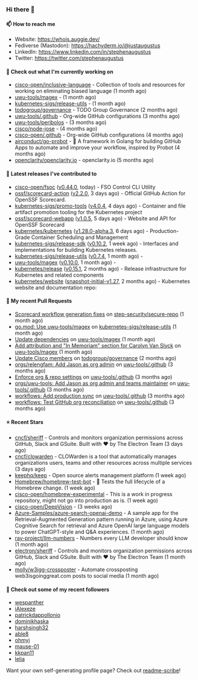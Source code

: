 ### Hi there 👋

#### 📫 How to reach me

- Website: https://whois.auggie.dev/
- Fediverse (Mastodon): https://hachyderm.io/@justaugustus
- LinkedIn: https://www.linkedin.com/in/stephenaugustus
- Twitter: https://twitter.com/stephenaugustus

#### 👷 Check out what I'm currently working on

- [cisco-open/inclusive-language](https://github.com/cisco-open/inclusive-language) - Collection of tools and resources for working on eliminating biased language (1 month ago)
- [uwu-tools/magex](https://github.com/uwu-tools/magex) -  (1 month ago)
- [kubernetes-sigs/release-utils](https://github.com/kubernetes-sigs/release-utils) -  (1 month ago)
- [todogroup/governance](https://github.com/todogroup/governance) - TODO Group Governance (2 months ago)
- [uwu-tools/.github](https://github.com/uwu-tools/.github) - Org-wide GitHub configurations (3 months ago)
- [uwu-tools/peribolos](https://github.com/uwu-tools/peribolos) -  (3 months ago)
- [cisco/node-jose](https://github.com/cisco/node-jose) -  (4 months ago)
- [cisco-open/.github](https://github.com/cisco-open/.github) - Org-wide GitHub configurations (4 months ago)
- [airconduct/go-probot](https://github.com/airconduct/go-probot) - 🤖 A framework in Golang for building GitHub Apps to automate and improve your workflow, inspired by Probot (4 months ago)
- [openclarity/openclarity.io](https://github.com/openclarity/openclarity.io) - openclarity.io (5 months ago)

#### 🔭 Latest releases I've contributed to

- [cisco-open/fsoc](https://github.com/cisco-open/fsoc) ([v0.44.0](https://github.com/cisco-open/fsoc/releases/tag/v0.44.0), today) - FSO Control CLI Utility
- [ossf/scorecard-action](https://github.com/ossf/scorecard-action) ([v2.2.0](https://github.com/ossf/scorecard-action/releases/tag/v2.2.0), 3 days ago) - Official GitHub Action for OpenSSF Scorecard.
- [kubernetes-sigs/promo-tools](https://github.com/kubernetes-sigs/promo-tools) ([v4.0.4](https://github.com/kubernetes-sigs/promo-tools/releases/tag/v4.0.4), 4 days ago) - Container and file artifact promotion tooling for the Kubernetes project
- [ossf/scorecard-webapp](https://github.com/ossf/scorecard-webapp) ([v1.0.5](https://github.com/ossf/scorecard-webapp/releases/tag/v1.0.5), 5 days ago) - Website and API for OpenSSF Scorecard
- [kubernetes/kubernetes](https://github.com/kubernetes/kubernetes) ([v1.28.0-alpha.3](https://github.com/kubernetes/kubernetes/releases/tag/v1.28.0-alpha.3), 6 days ago) - Production-Grade Container Scheduling and Management
- [kubernetes-sigs/release-sdk](https://github.com/kubernetes-sigs/release-sdk) ([v0.10.2](https://github.com/kubernetes-sigs/release-sdk/releases/tag/v0.10.2), 1 week ago) - Interfaces and implementations for building Kubernetes releases.
- [kubernetes-sigs/release-utils](https://github.com/kubernetes-sigs/release-utils) ([v0.7.4](https://github.com/kubernetes-sigs/release-utils/releases/tag/v0.7.4), 1 month ago) - 
- [uwu-tools/magex](https://github.com/uwu-tools/magex) ([v0.10.0](https://github.com/uwu-tools/magex/releases/tag/v0.10.0), 1 month ago) - 
- [kubernetes/release](https://github.com/kubernetes/release) ([v0.15.1](https://github.com/kubernetes/release/releases/tag/v0.15.1), 2 months ago) - Release infrastructure for Kubernetes and related components
- [kubernetes/website](https://github.com/kubernetes/website) ([snapshot-initial-v1.27](https://github.com/kubernetes/website/releases/tag/snapshot-initial-v1.27), 2 months ago) - Kubernetes website and documentation repo: 

#### 🔨 My recent Pull Requests

- [Scorecard workflow generation fixes](https://github.com/step-security/secure-repo/pull/2110) on [step-security/secure-repo](https://github.com/step-security/secure-repo) (1 month ago)
- [go.mod: Use uwu-tools/magex](https://github.com/kubernetes-sigs/release-utils/pull/78) on [kubernetes-sigs/release-utils](https://github.com/kubernetes-sigs/release-utils) (1 month ago)
- [Update dependencies](https://github.com/uwu-tools/magex/pull/7) on [uwu-tools/magex](https://github.com/uwu-tools/magex) (1 month ago)
- [Add attribution and &#34;In Memoriam&#34; section for Carolyn Van Slyck](https://github.com/uwu-tools/magex/pull/1) on [uwu-tools/magex](https://github.com/uwu-tools/magex) (1 month ago)
- [Update Cisco members](https://github.com/todogroup/governance/pull/275) on [todogroup/governance](https://github.com/todogroup/governance) (2 months ago)
- [orgs/relengfam: Add Jason as org admin](https://github.com/uwu-tools/.github/pull/12) on [uwu-tools/.github](https://github.com/uwu-tools/.github) (3 months ago)
- [Enforce org &amp; repo settings](https://github.com/uwu-tools/.github/pull/11) on [uwu-tools/.github](https://github.com/uwu-tools/.github) (3 months ago)
- [orgs/uwu-tools: Add Jason as org admin and teams maintainer](https://github.com/uwu-tools/.github/pull/10) on [uwu-tools/.github](https://github.com/uwu-tools/.github) (3 months ago)
- [workflows: Add production sync](https://github.com/uwu-tools/.github/pull/9) on [uwu-tools/.github](https://github.com/uwu-tools/.github) (3 months ago)
- [workflows: Test GitHub org reconciliation](https://github.com/uwu-tools/.github/pull/7) on [uwu-tools/.github](https://github.com/uwu-tools/.github) (3 months ago)

#### ⭐ Recent Stars

- [cncf/sheriff](https://github.com/cncf/sheriff) - Controls and monitors organization permissions across GitHub, Slack and GSuite. Built with ❤️ by The Electron Team (3 days ago)
- [cncf/clowarden](https://github.com/cncf/clowarden) - CLOWarden is a tool that automatically manages organizations users, teams and other resources across multiple services (3 days ago)
- [keephq/keep](https://github.com/keephq/keep) - Open source alerts management platform (1 week ago)
- [Homebrew/homebrew-test-bot](https://github.com/Homebrew/homebrew-test-bot) - 🎰 Tests the full lifecycle of a Homebrew change. (1 week ago)
- [cisco-open/homebrew-experimental](https://github.com/cisco-open/homebrew-experimental) - This is a work in progress repository, might not go into production as is. (1 week ago)
- [cisco-open/DeepVision](https://github.com/cisco-open/DeepVision) -  (3 weeks ago)
- [Azure-Samples/azure-search-openai-demo](https://github.com/Azure-Samples/azure-search-openai-demo) - A sample app for the Retrieval-Augmented Generation pattern running in Azure, using Azure Cognitive Search for retrieval and Azure OpenAI large language models  to power ChatGPT-style and Q&amp;A experiences. (1 month ago)
- [ray-project/llm-numbers](https://github.com/ray-project/llm-numbers) - Numbers every LLM developer should know (1 month ago)
- [electron/sheriff](https://github.com/electron/sheriff) - Controls and monitors organization permissions across GitHub, Slack and GSuite. Built with ❤️ by The Electron Team (1 month ago)
- [molly/w3igg-crossposter](https://github.com/molly/w3igg-crossposter) - Automate crossposting web3isgoinggreat.com posts to social media (1 month ago)

#### 👯 Check out some of my recent followers

- [wespanther](https://github.com/wespanther)
- [iAlexeze](https://github.com/iAlexeze)
- [patrickdappollonio](https://github.com/patrickdappollonio)
- [dominikhaska](https://github.com/dominikhaska)
- [harshsingh32](https://github.com/harshsingh32)
- [able8](https://github.com/able8)
- [ohmyj](https://github.com/ohmyj)
- [mause-01](https://github.com/mause-01)
- [kkpan11](https://github.com/kkpan11)
- [lelia](https://github.com/lelia)

Want your own self-generating profile page? Check out [readme-scribe](https://github.com/muesli/readme-scribe)!
